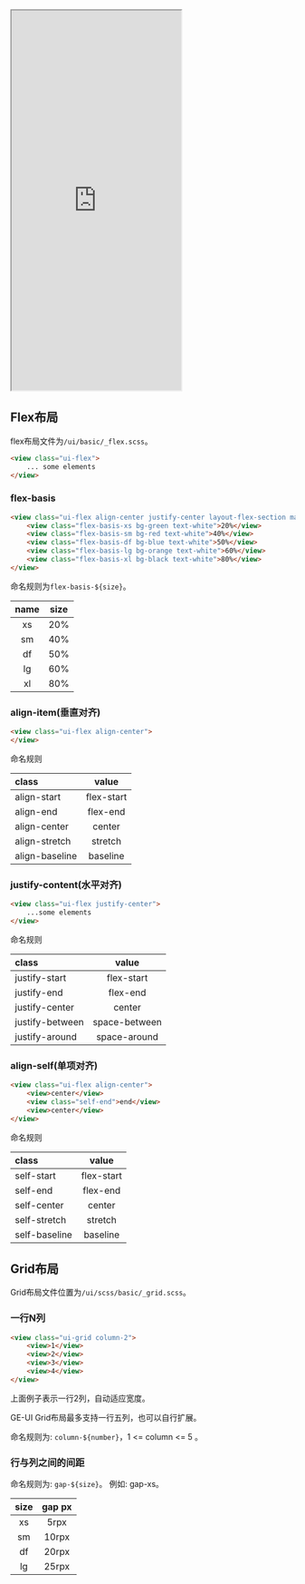<div class="simulator">
    <iframe src="http://localhost:8080/#/pages/basic/layout" height="670px"></iframe>
</div>

## Flex布局
flex布局文件为`/ui/basic/_flex.scss`。

```html
<view class="ui-flex">
    ... some elements
</view>
```

### flex-basis

```html
<view class="ui-flex align-center justify-center layout-flex-section margin-top">
    <view class="flex-basis-xs bg-green text-white">20%</view>
    <view class="flex-basis-sm bg-red text-white">40%</view>
    <view class="flex-basis-df bg-blue text-white">50%</view>
    <view class="flex-basis-lg bg-orange text-white">60%</view>
    <view class="flex-basis-xl bg-black text-white">80%</view>
</view>
```

命名规则为`flex-basis-${size}`。

|name|size|
|:----:|:----:|
|xs|20%|
|sm|40%|
|df|50%|
|lg|60%|
|xl|80%|

### align-item(垂直对齐)
```html
<view class="ui-flex align-center">
</view>
```

命名规则

|class|value|
|:----|:----:|
|align-start|flex-start|
|align-end|flex-end|
|align-center|center|
|align-stretch|stretch|
|align-baseline|baseline|

### justify-content(水平对齐)
```html
<view class="ui-flex justify-center">
    ...some elements
</view>
```

命名规则

|class|value|
|:----|:----:|
|justify-start|flex-start|
|justify-end|flex-end|
|justify-center|center|
|justify-between|space-between|
|justify-around|space-around|

### align-self(单项对齐)
```html
<view class="ui-flex align-center">
    <view>center</view>
    <view class="self-end">end</view>
    <view>center</view>
</view>
```

命名规则

|class|value|
|:----|:----:|
|self-start|flex-start|
|self-end|flex-end|
|self-center|center|
|self-stretch|stretch|
|self-baseline|baseline|

## Grid布局
Grid布局文件位置为`/ui/scss/basic/_grid.scss`。

### 一行N列
```html
<view class="ui-grid column-2">
    <view>1</view>
    <view>2</view>
    <view>3</view>
    <view>4</view>
</view>
```

上面例子表示一行2列，自动适应宽度。

GE-UI Grid布局最多支持一行五列，也可以自行扩展。

命名规则为: `column-${number}`，1 <= column <= 5 。

### 行与列之间的间距
命名规则为: `gap-${size}`。 例如: gap-xs。

|size|gap px|
|:----:|:----:|
|xs|5rpx|
|sm|10rpx|
|df|20rpx|
|lg|25rpx|
